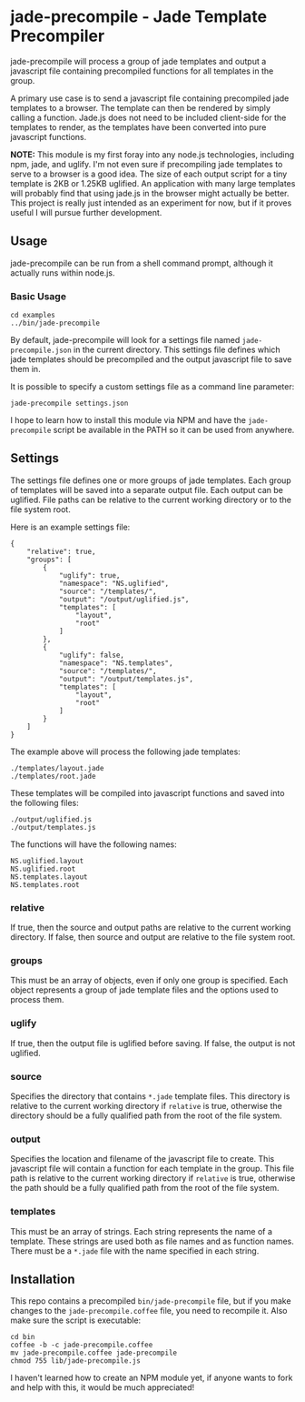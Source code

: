 # jade-precompile - Jade Template Precompiler

jade-precompile will process a group of jade templates and output a javascript file containing
precompiled functions for all templates in the group. 

A primary use case is to send a javascript file containing precompiled jade templates to a browser.
The template can then be rendered by simply calling a function. Jade.js does not need to be included 
client-side for the templates to render, as the templates have been converted into pure javascript 
functions.

**NOTE:** This module is my first foray into any node.js technologies, including npm, jade, and uglify.
I'm not even sure if precompiling jade templates to serve to a browser is a good idea. The size of 
each output script for a tiny template is 2KB or 1.25KB uglified. An application with many large 
templates will probably find that using jade.js in the browser might actually be better. This 
project is really just intended as an experiment for now, but if it proves useful I will pursue 
further development.

## Usage

jade-precompile can be run from a shell command prompt, although it actually runs within node.js. 

### Basic Usage

    cd examples
    ../bin/jade-precompile

By default, jade-precompile will look for a settings file named `jade-precompile.json` in the
current directory. This settings file defines which jade templates should be precompiled and the
output javascript file to save them in.

It is possible to specify a custom settings file as a command line parameter:

    jade-precompile settings.json

I hope to learn how to install this module via NPM and have the `jade-precompile` script be
available in the PATH so it can be used from anywhere.

## Settings

The settings file defines one or more groups of jade templates. Each group of templates will be saved
into a separate output file. Each output can be uglified. File paths can be relative to the current
working directory or to the file system root.

Here is an example settings file:

	{
		"relative": true,
		"groups": [
			{
				"uglify": true,
				"namespace": "NS.uglified",
				"source": "/templates/",
				"output": "/output/uglified.js",
				"templates": [
					"layout",
					"root"
				]
			},
			{
				"uglify": false,
				"namespace": "NS.templates",
				"source": "/templates/",
				"output": "/output/templates.js",
				"templates": [
					"layout",
					"root"
				]
			}
		]
	}

The example above will process the following jade templates:

    ./templates/layout.jade
    ./templates/root.jade

These templates will be compiled into javascript functions and saved into the following files:

    ./output/uglified.js
    ./output/templates.js

The functions will have the following names:

    NS.uglified.layout
    NS.uglified.root
    NS.templates.layout
    NS.templates.root

### relative

If true, then the source and output paths are relative to the current working directory. If false, 
then source and output are relative to the file system root.

### groups

This must be an array of objects, even if only one group is specified. Each object represents a
group of jade template files and the options used to process them.

### uglify

If true, then the output file is uglified before saving. If false, the output is not uglified.

### source

Specifies the directory that contains `*.jade` template files. This directory is relative to the
current working directory if `relative` is true, otherwise the directory should be a fully
qualified path from the root of the file system.

### output

Specifies the location and filename of the javascript file to create. This javascript file will
contain a function for each template in the group. This file path is relative to the current 
working directory if `relative` is true, otherwise the path should be a fully qualified path 
from the root of the file system.

### templates

This must be an array of strings. Each string represents the name of a template. These strings are
used both as file names and as function names. There must be a `*.jade` file with the name specified 
in each string.

## Installation

This repo contains a precompiled `bin/jade-precompile` file, but if you make changes to the
`jade-precompile.coffee` file, you need to recompile it. Also make sure the script is executable:

    cd bin
    coffee -b -c jade-precompile.coffee
    mv jade-precompile.coffee jade-precompile
    chmod 755 lib/jade-precompile.js

I haven't learned how to create an NPM module yet, if anyone wants to fork and help with this, it would
be much appreciated!
